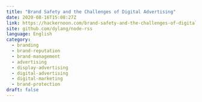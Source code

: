```yaml
---
title: "Brand Safety and the Challenges of Digital Advertising"
date: 2020-08-16T15:08:27Z
link: https://hackernoon.com/brand-safety-and-the-challenges-of-digital-advertising-39f3xnz?source=rss&utm_medium=RSS&utm_source=news.12bit.vn
site: github.com/dylang/node-rss
language: English
category:
  - branding
  - brand-reputation
  - brand-management
  - advertising
  - display-advertising
  - digital-advertising
  - digital-marketing
  - brand-protection
draft: false
---
```

